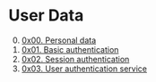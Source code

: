 # User Data

00. [0x00. Personal data](./0x00-personal_data/ 'Personal Data')
01. [0x01. Basic authentication](./0x01-Basic_authentication/ 'Basic Authentication')
02. [0x02. Session authentication](./0x02-Session_authentication/ 'Session Authentication')
03. [0x03. User authentication service](./0x03-user_authentication_service/ 'User Authentication Service')
